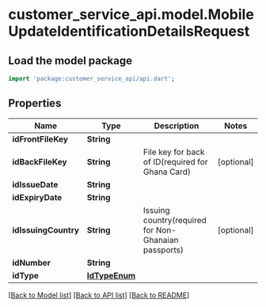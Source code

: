 # customer_service_api.model.MobileUpdateIdentificationDetailsRequest

## Load the model package
```dart
import 'package:customer_service_api/api.dart';
```

## Properties
Name | Type | Description | Notes
------------ | ------------- | ------------- | -------------
**idFrontFileKey** | **String** |  | 
**idBackFileKey** | **String** | File key for back of ID(required for Ghana Card) | [optional] 
**idIssueDate** | **String** |  | 
**idExpiryDate** | **String** |  | 
**idIssuingCountry** | **String** | Issuing country(required for Non-Ghanaian passports) | [optional] 
**idNumber** | **String** |  | 
**idType** | [**IdTypeEnum**](IdTypeEnum.md) |  | 

[[Back to Model list]](../README.md#documentation-for-models) [[Back to API list]](../README.md#documentation-for-api-endpoints) [[Back to README]](../README.md)


